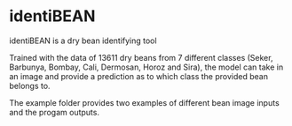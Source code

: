 # identiBEAN
identiBEAN is a dry bean identifying tool

Trained with the data of 13611 dry beans from 7 different classes (Seker, Barbunya, Bombay, Cali, Dermosan, Horoz and Sira), the model can take in an image and provide a prediction as to which class the provided bean belongs to.

The example folder provides two examples of different bean image inputs and the progam outputs.
